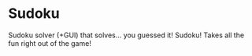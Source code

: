 # Sudoku
Sudoku solver (+GUI) that solves... you guessed it! Sudoku! Takes all the fun right out of the game!
